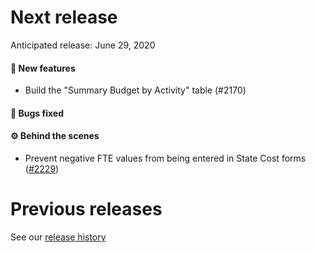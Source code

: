 # Next release

Anticipated release: June 29, 2020

#### 🚀 New features

- Build the "Summary Budget by Activity" table (#2170)

#### 🐛 Bugs fixed

#### ⚙️ Behind the scenes

- Prevent negative FTE values from being entered in State Cost forms ([#2229])

# Previous releases

See our [release history](https://github.com/18F/cms-hitech-apd/releases)

[#2229]: https://github.com/18F/cms-hitech-apd/issues/2229
[#2170]: https://github.com/18F/cms-hitech-apd/issues/2170
